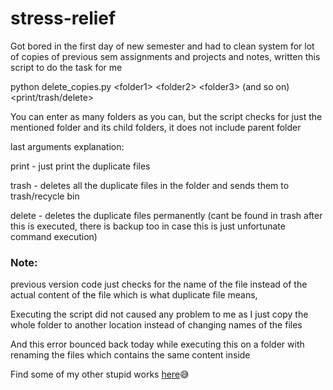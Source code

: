 # stress-relief
Got bored in the first day of new semester and had to clean system for lot of copies of previous sem assignments and projects and notes, written this script to do the task for me


python delete_copies.py \<folder1> \<folder2> \<folder3> (and so on) \<print/trash/delete>

You can enter as many folders as you can, but the script checks for just the mentioned folder and its child folders, it does not include parent folder

last arguments explanation:

  print - just print the duplicate files

  trash - deletes all the duplicate files in the folder and sends them to trash/recycle bin
  
  delete - deletes the duplicate files permanently (cant be found in trash after this is executed, there is backup too in case this is just unfortunate command execution)


### Note:
previous version code just checks for the name of the file instead of the actual content of the file which is what duplicate file means, 

Executing the script did not caused any problem to me as I just copy the whole folder to another location instead of changing names of the files

And this error bounced back today while executing this on a folder with renaming the files which contains the same content inside 


Find some of my other stupid works [here](https://github.com/DUMMY-the-BOT)😅
